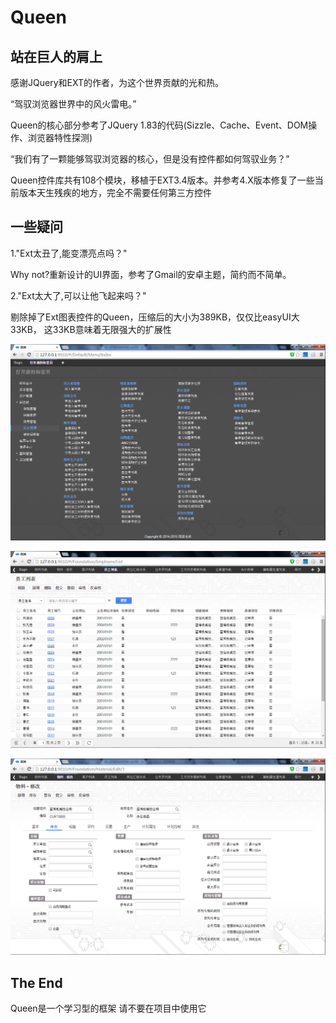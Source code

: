Queen
===================================
 
 
站在巨人的肩上
-----------------------------------
感谢JQuery和EXT的作者，为这个世界贡献的光和热。





“驾驭浏览器世界中的风火雷电。”

Queen的核心部分参考了JQuery 1.83的代码(Sizzle、Cache、Event、DOM操作、浏览器特性探测)

“我们有了一颗能够驾驭浏览器的核心，但是没有控件都如何驾驭业务？”

Queen控件库共有108个模块，移植于EXT3.4版本。并参考4.X版本修复了一些当前版本天生残疾的地方，完全不需要任何第三方控件


一些疑问
-----------------------------------
1."Ext太丑了,能变漂亮点吗？"

Why not?重新设计的UI界面，参考了Gmail的安卓主题，简约而不简单。


2."Ext太大了,可以让他飞起来吗？" 
 
剔除掉了Ext图表控件的Queen，压缩后的大小为389KB，仅仅比easyUI大33KB，
这33KB意味着无限强大的扩展性




![github](https://github.com/gebilaoxiong/Queen/blob/master/welcome/img1.png "github") 

![github](https://github.com/gebilaoxiong/Queen/blob/master/welcome/img2.png "github")
 
![github](https://github.com/gebilaoxiong/Queen/blob/master/welcome/img3.png "github") 







The End
-----------------------------------
Queen是一个学习型的框架 请不要在项目中使用它